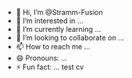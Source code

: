 - 👋 Hi, I’m @Stramm-Fusion
- 👀 I’m interested in ...
- 🌱 I’m currently learning ...
- 💞️ I’m looking to collaborate on ...
- 📫 How to reach me ...
- 😄 Pronouns: ...
- ⚡ Fun fact: ...
test cv
<!---
Stramm-Fusion/Stramm-Fusion is a ✨ special ✨ repository because its `README.md` (this file) appears on your GitHub profile.
You can click the Preview link to take a look at your changes.
--->
